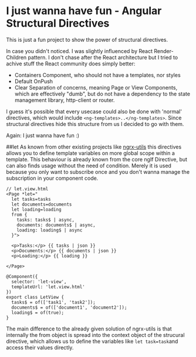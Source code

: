 # I just wanna have fun - Angular Structural Directives

This is just a fun project to show the power of structural directives. 

In case you didn't noticed. I was slightly influenced by React Render-Children pattern. I don't chase after the React architecture but I tried to achive stuff the React community does simply better:
- Containers Component, who should not have a templates, nor styles
- Default OnPush
- Clear Separation of concerns, meaning Page or View Components, which are effectively "dumb", but do not have a dependency to the state management library, http-client or router.

I guess it's possible that every usecase could also be done with 'normal' directives, which would include `<ng-templates>..</ng-templates>`. Since structural directives hide this structure from us I decided to go with them.

Again: I just wanna have fun :)

##let
As known from other existing projects like [ngrx-utils](https://github.com/ngrx-utils/ngrx-utils) this directives allows you to define template variables on more global scope within a template. This behaviour is already known from the core ngIf Directive, but can also finds usage without the need of condition.
Merely it is used because you only want to subscribe once and you don't wanna manage the subscription in your component code.
```
// let.view.html
<Page *let="
  let tasks=tasks 
  let documents=documents 
  let loading=loading 
  from { 
    tasks: tasks$ | async,  
    documents: documents$ | async, 
    loading: loading$ | async 
  }">

  <p>Tasks:</p> {{ tasks | json }}
  <p>Documents:</p> {{ documents | json }}
  <p>Loading:</p> {{ loading }}

</Page>

@Component({
  selector: 'let-view',
  templateUrl: 'let.view.html'
})
export class LetView {
  tasks$ = of(['task1', 'task2']);
  documents$ = of(['document1', 'document2']);
  loading$ = of(true);
}
``` 
The main difference to the already given solution of ngrx-utils is that internally the from object is spread into the context object of the strucural directive, which allows us to define the variables like `let task=task`and access their values directly.


